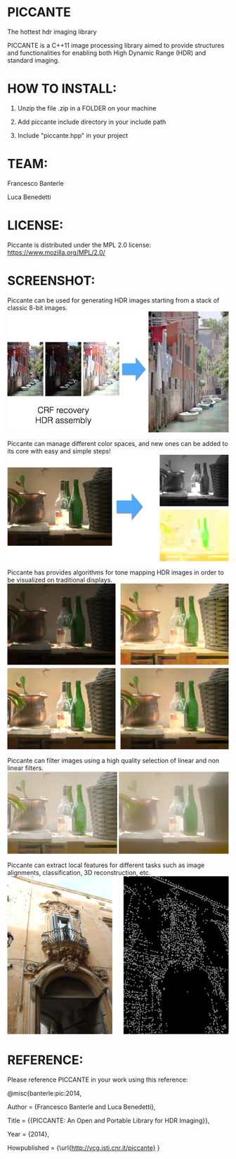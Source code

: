 PICCANTE
========

The hottest hdr imaging library

PICCANTE is a C++11 image processing library aimed to provide structures and functionalities for enabling both High Dynamic Range (HDR) and standard imaging.

HOW TO INSTALL:
===============

1) Unzip the file .zip in a FOLDER on your machine

2) Add piccante include directory in your include path

3) Include "piccante.hpp" in your project

TEAM:
=====

Francesco Banterle

Luca Benedetti

LICENSE:
========
Piccante is distributed under the MPL 2.0 license: https://www.mozilla.org/MPL/2.0/

SCREENSHOT:
===========
Piccante can be used for generating HDR images starting from a stack of classic 8-bit
images.
![HDR Generation](/screenshots/hdr_generation.png?raw=true "HDR Generation")

Piccante can manage different color spaces, and new ones can be added to its core with easy and simple steps!
![Color Spaces](/screenshots/color_spaces.png?raw=true "Color Spaces")

Piccante has provides algorithms for tone mapping HDR images in order to be visualized on traditional displays.
![Tone Mapping](/screenshots/tone_mapping.png?raw=true "Tone Mapping")

Piccante can filter images using a high quality selection of linear and non linear filters.
![Filtering](/screenshots/filtering.png?raw=true "Filtering")

Piccante can extract local features for different tasks such as image alignments, classification, 3D reconstruction, etc.
![Local Features](/screenshots/local_features.png?raw=true "Local Features")

REFERENCE:
==========

Please reference PICCANTE in your work using this reference:

@misc{banterle:pic:2014,

 Author = {Francesco Banterle and Luca Benedetti},

 Title = {{PICCANTE: An Open and Portable Library
          for HDR Imaging}},

 Year  = {2014},

 Howpublished = {\url{http://vcg.isti.cnr.it/piccante}
 }